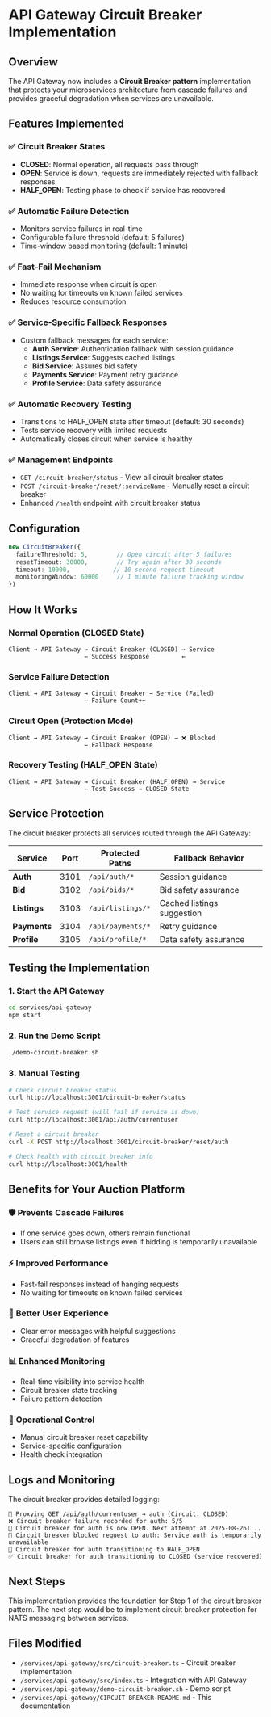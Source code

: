 # API Gateway Circuit Breaker Implementation

## Overview

The API Gateway now includes a **Circuit Breaker pattern** implementation that protects your microservices architecture from cascade failures and provides graceful degradation when services are unavailable.

## Features Implemented

### ✅ **Circuit Breaker States**
- **CLOSED**: Normal operation, all requests pass through
- **OPEN**: Service is down, requests are immediately rejected with fallback responses
- **HALF_OPEN**: Testing phase to check if service has recovered

### ✅ **Automatic Failure Detection**
- Monitors service failures in real-time
- Configurable failure threshold (default: 5 failures)
- Time-window based monitoring (default: 1 minute)

### ✅ **Fast-Fail Mechanism**
- Immediate response when circuit is open
- No waiting for timeouts on known failed services
- Reduces resource consumption

### ✅ **Service-Specific Fallback Responses**
- Custom fallback messages for each service:
  - **Auth Service**: Authentication fallback with session guidance
  - **Listings Service**: Suggests cached listings
  - **Bid Service**: Assures bid safety
  - **Payments Service**: Payment retry guidance
  - **Profile Service**: Data safety assurance

### ✅ **Automatic Recovery Testing**
- Transitions to HALF_OPEN state after timeout (default: 30 seconds)
- Tests service recovery with limited requests
- Automatically closes circuit when service is healthy

### ✅ **Management Endpoints**
- `GET /circuit-breaker/status` - View all circuit breaker states
- `POST /circuit-breaker/reset/:serviceName` - Manually reset a circuit breaker
- Enhanced `/health` endpoint with circuit breaker status

## Configuration

```typescript
new CircuitBreaker({
  failureThreshold: 5,        // Open circuit after 5 failures
  resetTimeout: 30000,        // Try again after 30 seconds
  timeout: 10000,            // 10 second request timeout
  monitoringWindow: 60000     // 1 minute failure tracking window
})
```

## How It Works

### Normal Operation (CLOSED State)
```
Client → API Gateway → Circuit Breaker (CLOSED) → Service
                     ← Success Response         ←
```

### Service Failure Detection
```
Client → API Gateway → Circuit Breaker → Service (Failed)
                     ← Failure Count++
```

### Circuit Open (Protection Mode)
```
Client → API Gateway → Circuit Breaker (OPEN) → ❌ Blocked
                     ← Fallback Response
```

### Recovery Testing (HALF_OPEN State)
```
Client → API Gateway → Circuit Breaker (HALF_OPEN) → Service
                     ← Test Success → CLOSED State
```

## Service Protection

The circuit breaker protects all services routed through the API Gateway:

| Service | Port | Protected Paths | Fallback Behavior |
|---------|------|----------------|-------------------|
| **Auth** | 3101 | `/api/auth/*` | Session guidance |
| **Bid** | 3102 | `/api/bids/*` | Bid safety assurance |
| **Listings** | 3103 | `/api/listings/*` | Cached listings suggestion |
| **Payments** | 3104 | `/api/payments/*` | Retry guidance |
| **Profile** | 3105 | `/api/profile/*` | Data safety assurance |

## Testing the Implementation

### 1. Start the API Gateway
```bash
cd services/api-gateway
npm start
```

### 2. Run the Demo Script
```bash
./demo-circuit-breaker.sh
```

### 3. Manual Testing
```bash
# Check circuit breaker status
curl http://localhost:3001/circuit-breaker/status

# Test service request (will fail if service is down)
curl http://localhost:3001/api/auth/currentuser

# Reset a circuit breaker
curl -X POST http://localhost:3001/circuit-breaker/reset/auth

# Check health with circuit breaker info
curl http://localhost:3001/health
```

## Benefits for Your Auction Platform

### 🛡️ **Prevents Cascade Failures**
- If one service goes down, others remain functional
- Users can still browse listings even if bidding is temporarily unavailable

### ⚡ **Improved Performance**
- Fast-fail responses instead of hanging requests
- No waiting for timeouts on known failed services

### 🎯 **Better User Experience**
- Clear error messages with helpful suggestions
- Graceful degradation of features

### 📊 **Enhanced Monitoring**
- Real-time visibility into service health
- Circuit breaker state tracking
- Failure pattern detection

### 🔧 **Operational Control**
- Manual circuit breaker reset capability
- Service-specific configuration
- Health check integration

## Logs and Monitoring

The circuit breaker provides detailed logging:

```
🔄 Proxying GET /api/auth/currentuser → auth (Circuit: CLOSED)
❌ Circuit breaker failure recorded for auth: 5/5
🚫 Circuit breaker for auth is now OPEN. Next attempt at 2025-08-26T...
🚫 Circuit breaker blocked request to auth: Service auth is temporarily unavailable
🔄 Circuit breaker for auth transitioning to HALF_OPEN
✅ Circuit breaker for auth transitioning to CLOSED (service recovered)
```

## Next Steps

This implementation provides the foundation for Step 1 of the circuit breaker pattern. The next step would be to implement circuit breaker protection for NATS messaging between services.

## Files Modified

- `/services/api-gateway/src/circuit-breaker.ts` - Circuit breaker implementation
- `/services/api-gateway/src/index.ts` - Integration with API Gateway
- `/services/api-gateway/demo-circuit-breaker.sh` - Demo script
- `/services/api-gateway/CIRCUIT-BREAKER-README.md` - This documentation
